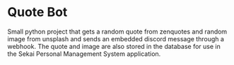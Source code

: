 # Quote Bot

Small python project that gets a random quote from zenquotes and random image from unsplash and sends an embedded discord message through a webhook.
The quote and image are also stored in the database for use in the Sekai Personal Management System application. 